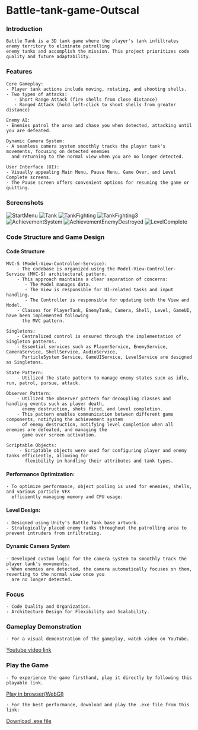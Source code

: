 # Battle-tank-game-Outscal

### Introduction
    Battle Tank is a 3D tank game where the player's tank infiltrates enemy territory to eliminate patrolling
    enemy tanks and accomplish the mission. This project prioritizes code quality and future adaptability.
    
### Features    
    Core Gameplay:
    - Player tank actions include moving, rotating, and shooting shells.
    - Two types of attacks:
       - Short Range Attack (fire shells from close distance)
       - Ranged Attack (hold left-click to shoot shells from greater distance)

    Enemy AI:
    - Enemies patrol the area and chase you when detected, attacking until you are defeated.
    
    Dynamic Camera System:
    - A seamless camera system smoothly tracks the player tank's movements, focusing on detected enemies 
      and returning to the normal view when you are no longer detected.
    
    User Interface (UI):
    - Visually appealing Main Menu, Pause Menu, Game Over, and Level Complete screens.
    - The Pause screen offers convenient options for resuming the game or quitting.
    
### Screenshots
![StartMenu](./Screenshots/MainMenu.png)
![Tank](./Screenshots/Tank.png)
![TankFighting](./Screenshots/TankFighting.png)
![TankFighting3](./Screenshots/TankFighting3.png)
![AchievementSystem](./Screenshots/AchievementSystem.png)
![AchievementEnemyDestroyed](./Screenshots/AchievementEnemyDestroyed.png)
![LevelComplete](./Screenshots/LevelComplete.png)
  
### Code Structure and Game Design
#### Code Structure

    MVC-S (Model-View-Controller-Service):
        - The codebase is organized using the Model-View-Controller-Service (MVC-S) architectural pattern.
        - This approach maintains a clear separation of concerns:
           - The Model manages data.
           - The View is responsible for UI-related tasks and input handling.
           - The Controller is responsible for updating both the View and Model.
        - Classes for PlayerTank, EnemyTank, Camera, Shell, Level, GameUI, have been implemented following
          the MVC pattern.

    Singletons:
        - Centralized control is ensured through the implementation of Singleton patterns.
        - Essential services such as PlayerService, EnemyService, CameraService, ShellService, AudioService, 
          ParticleSystem Service, GameUIService, LevelService are designed as Singletons.
          
    State Pattern:
        - Utilized the state pattern to manage enemy states sucn as idle, run, patrol, pursue, attack.
    
    Observer Pattern:
        - Utilized the observer pattern for decoupling classes and handling events such as player death, 
          enemy destruction, shots fired, and level completion.
        - This pattern enables communication between different game components, notifying the achievement system
          of enemy destruction, notifying level completion when all enemies are defeated, and managing the 
          game over screen activation.
          
    Scriptable Objects:
         - Scriptable objects were used for configuring player and enemy tanks efficiently, allowing for 
           flexibility in handling their attributes and tank types.
       
#### Performance Optimization:
    - To optimize performance, object pooling is used for enemies, shells, and various particle VFX 
      efficiently managing memory and CPU usage.

#### Level Design:
    - Designed using Unity's Battle Tank base artwork.
    - Strategically placed enemy tanks throughout the patrolling area to prevent intruders from infiltrating.

#### Dynamic Camera System
    - Developed custom logic for the camera system to smoothly track the player tank's movements.
    - When enemies are detected, the camera automatically focuses on them, reverting to the normal view once you 
      are no longer detected.
    
### Focus
    - Code Quality and Organization.
    - Architecture Design for Flexibility and Scalability.
    
### Gameplay Demonstration
    - For a visual demonstration of the gameplay, watch video on YouTube.
[Youtube video link](https://youtu.be/05um7aARtk4)
    
### Play the Game
    - To experience the game firsthand, play it directly by following this playable link.
[Play in browser(WebGl)](https://rahul-pargi.itch.io/battle-tank)

    - For the best performance, download and play the .exe file from this link:
[Download .exe file](https://drive.google.com/file/d/1XXw0tlL_lcK2oq6CgBFeg2mBTmgTK9Xn/view?usp=sharing)

